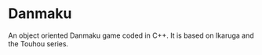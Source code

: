 Danmaku
=======

An object oriented Danmaku game coded in C++. It is based on Ikaruga and the Touhou series.
